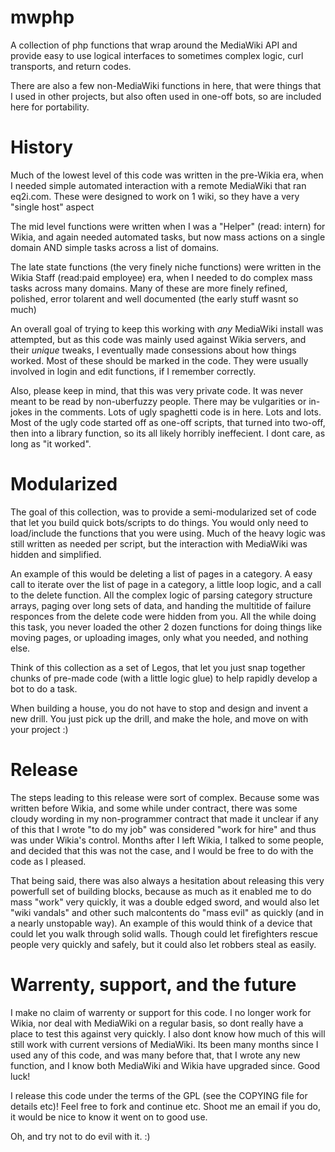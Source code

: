 mwphp
=====

A collection of php functions that wrap around the MediaWiki API and provide easy to use logical interfaces to sometimes complex logic, curl transports, and return codes.

There are also a few non-MediaWiki functions in here, that were things that I used in other projects, but also often used in one-off bots, so are included here for portability.

History
=======

Much of the lowest level of this code was written in the pre-Wikia era, when I needed simple automated interaction with a remote MediaWiki that ran eq2i.com. These were designed to work on 1 wiki, so they have a very "single host" aspect

The mid level functions were written when I was a "Helper" (read: intern) for Wikia, and again needed automated tasks, but now mass actions on a single domain AND simple tasks across a list of domains.

The late state functions (the very finely niche functions) were written in the Wikia Staff (read:paid employee) era, when I needed to do complex mass tasks across many domains. Many of these are more finely refined, polished, error tolarent and well documented (the early stuff wasnt so much)

An overall goal of trying to keep this working with *any* MediaWiki install was attempted, but as this code was mainly used against Wikia servers, and their *unique*  tweaks, I eventually made consessions about how things worked. Most of these should be marked in the code. They were usually involved in login and edit functions, if I remember correctly.

Also, please keep in mind, that this was very private code. It was never meant to be read by non-uberfuzzy people. There may be vulgarities or in-jokes in the comments. Lots of ugly spaghetti code is in here. Lots and lots. Most of the ugly code started off as one-off scripts, that turned into two-off, then into a library function, so its all likely horribly ineffecient. I dont care, as long as "it worked".

Modularized
===========

The goal of this collection, was to provide a semi-modularized set of code that let you build quick bots/scripts to do things. You would only need to load/include the functions that you were using. Much of the heavy logic was still written as needed per script, but the interaction with MediaWiki was hidden and simplified.

An example of this would be deleting a list of pages in a category. A easy call to iterate over the list of page in a category, a little loop logic, and a call to the delete function. All the complex logic of parsing category structure arrays, paging over long sets of data, and handing the multitide of failure responces from the delete code were hidden from you. All the while doing this task, you never loaded the other 2 dozen functions for doing things like moving pages, or uploading images, only what you needed, and nothing else.

Think of this collection as a set of Legos, that let you just snap together chunks of pre-made code (with a little logic glue) to help rapidly develop a bot to do a task.

When building a house, you do not have to stop and design and invent a new drill. You just pick up the drill, and make the hole, and move on with your project :)

Release
=======
The steps leading to this release were sort of complex. Because some was written before Wikia, and some while under contract, there was some cloudy wording in my non-programmer contract that made it unclear if any of this that I wrote "to do my job" was considered "work for hire" and thus was under Wikia's control. Months after I left Wikia, I talked to some people, and decided that this was not the case, and I would be free to do with the code as I pleased.

That being said, there was also always a hesitation about releasing this very powerfull set of building blocks, because as much as it enabled me to do mass "work" very quickly, it was a double edged sword, and would also let "wiki vandals" and other such malcontents do "mass evil" as quickly (and in a nearly unstopable way). An example of this would think of a device that could let you walk through solid walls. Though could let firefighters rescue people very quickly and safely, but it could also let robbers steal as easily.


Warrenty, support, and the future
=================================

I make no claim of warrenty or support for this code. I no longer work for Wikia, nor deal with MediaWiki on a regular basis, so dont really have a place to test this against very quickly. I also dont know how much of this will still work with current versions of MediaWiki. Its been many months since I used any of this code, and was many before that, that I wrote any new function, and I know both MediaWiki and Wikia have upgraded since. Good luck!

I release this code under the terms of the GPL (see the COPYING file for details etc)! Feel free to fork and continue etc. Shoot me an email if you do, it would be nice to know it went on to good use.

Oh, and try not to do evil with it. :)
